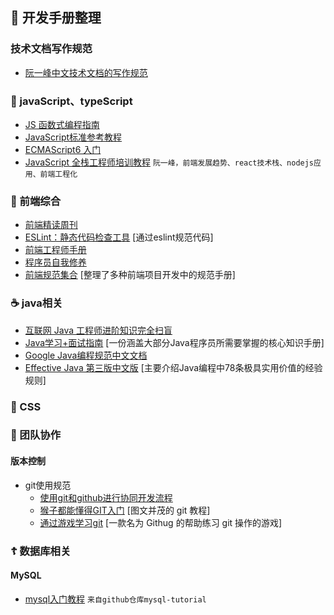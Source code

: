 ## 📖 开发手册整理
### 技术文档写作规范
* [阮一峰中文技术文档的写作规范](http://www.ruanyifeng.com/blog/2016/10/document_style_guide.html)
### 🎃 javaScript、typeScript
* [JS 函数式编程指南](https://llh911001.gitbooks.io/mostly-adequate-guide-chinese/content/)
* [JavaScript标准参考教程](https://wangdoc.com/javascript/) 
* [ECMAScript6 入门](http://es6.ruanyifeng.com/#docs/intro) 
* [JavaScript 全栈工程师培训教程](http://www.ruanyifeng.com/blog/2016/11/javascript.html) `阮一峰，前端发展趋势、react技术栈、nodejs应用、前端工程化`
### 🍔 前端综合
* [前端精读周刊](https://github.com/dt-fe/weekly)
* [ESLint：静态代码检查工具](https://cn.eslint.org/) [通过eslint规范代码]
* [前端工程师手册](https://leohxj.gitbooks.io/front-end-database/content/html-and-css-basic/index.html) 
* [程序员自我修养](https://leohxj.gitbooks.io/a-programmer-prepares/content/)
* [前端规范集合](https://github.com/ecomfe/spec) [整理了多种前端项目开发中的规范手册]
### ☕️ java相关
* [互联网 Java 工程师进阶知识完全扫盲](https://doocs.github.io/advanced-java/#/)
* [Java学习+面试指南](https://github.com/Snailclimb/JavaGuide) [一份涵盖大部分Java程序员所需要掌握的核心知识手册]
* [Google Java编程规范中文文档](https://jervyshi.gitbooks.io/google-java-styleguide-zh/content/javadoc/index.html)
* [Effective Java 第三版中文版](https://jiapengcai.gitbooks.io/effective-java/content/) [主要介绍Java编程中78条极具实用价值的经验规则]
### 🎲 CSS
### 🍻 团队协作
#### 版本控制
  * git使用规范
    * [使用git和github进行协同开发流程](https://github.com/livoras/blog/issues/7)
    * [猴子都能懂得GIT入门](https://backlog.com/git-tutorial/cn/) [图文并茂的 git 教程]
    * [通过游戏学习git](https://github.com/Gazler/githug) [一款名为 Githug 的帮助练习 git 操作的游戏]
### ☦️ 数据库相关
#### MySQL
* [mysql入门教程](https://github.com/jaywcjlove/mysql-tutorial) `来自github仓库mysql-tutorial`